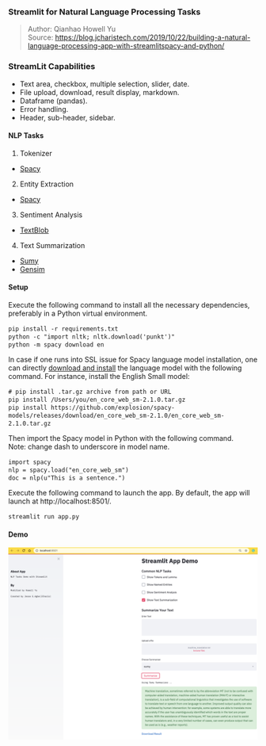### Streamlit for Natural Language Processing Tasks

> Author: Qianhao Howell Yu        
> Source: https://blog.jcharistech.com/2019/10/22/building-a-natural-language-processing-app-with-streamlitspacy-and-python/    

### StreamLit Capabilities
- Text area, checkbox, multiple selection, slider, date.
- File upload, download, result display, markdown.
- Dataframe (pandas).
- Error handling.
- Header, sub-header, sidebar.

#### NLP Tasks
1. Tokenizer
  - [Spacy](https://spacy.io/api/doc)
2. Entity Extraction
  - [Spacy](https://spacy.io/api/doc)
3. Sentiment Analysis
  - [TextBlob](https://textblob.readthedocs.io/en/dev/)
4. Text Summarization
  - [Sumy](https://pypi.org/project/sumy/)
  - [Gensim](https://pypi.org/project/gensim/)

#### Setup
Execute the following command to install all the necessary dependencies, preferably in a Python virtual environment.
```shell
pip install -r requirements.txt
python -c "import nltk; nltk.download('punkt')"
python -m spacy download en
```

In case if one runs into SSL issue for Spacy language model installation, one can directly [download and install](https://github.com/explosion/spaCy-models) the language model with the following command. For instance, install the English Small model:

```shell
# pip install .tar.gz archive from path or URL
pip install /Users/you/en_core_web_sm-2.1.0.tar.gz
pip install https://github.com/explosion/spacy-models/releases/download/en_core_web_sm-2.1.0/en_core_web_sm-2.1.0.tar.gz
```

Then import the Spacy model in Python with the following command.      
Note: change dash to underscore in model name.      
```shell
import spacy
nlp = spacy.load("en_core_web_sm")
doc = nlp(u"This is a sentence.")
```

Execute the following command to launch the app. By default, the app will launch at http://localhost:8501/.
```shell
streamlit run app.py
```

#### Demo
![screenshot](img/screenshot.png)
